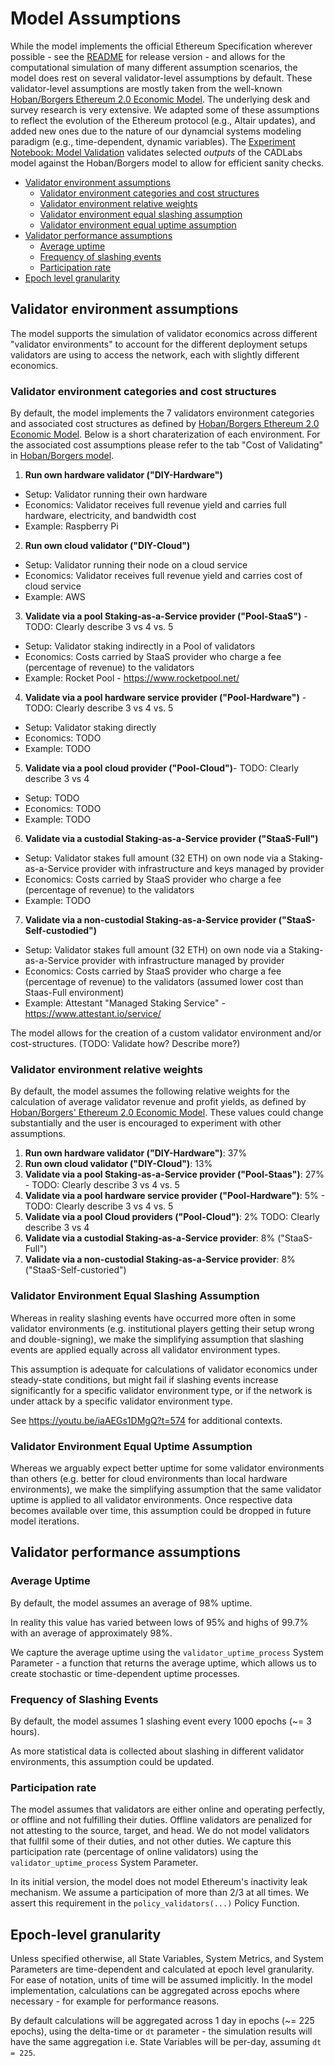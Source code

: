 # Model Assumptions

While the model implements the official Ethereum Specification wherever possible - see the [README](README.md) for release version - and allows for the computational simulation of many different assumption scenarios, the model does rest on several validator-level assumptions by default. These validator-level assumptions are mostly taken from the well-known [Hoban/Borgers Ethereum 2.0 Economic Model](https://docs.google.com/spreadsheets/d/1y18MoYSBLlHZ-ueN9m0a-JpC6tYjqDtpISJ6_WdicdE). The underlying desk and survey research is very extensive. We adapted some of these assumptions to reflect the evolution of the Ethereum protocol (e.g., Altair updates), and added new ones due to the nature of our dynamcial systems modeling paradigm (e.g., time-dependent, dynamic variables). The [Experiment Notebook: Model Validation](experiments\notebooks\1_model_validation.ipynb) validates selected _outputs_ of the CADLabs model against the Hoban/Borgers model to allow for efficient sanity checks. 

* [Validator environment assumptions](#validator-environment-assumptions)
    * [Validator environment categories and cost structures](#validator-environment-categories-and-cost-structures)
    * [Validator environment relative weights](#validator-environment-relative-weights)
    * [Validator environment equal slashing assumption](#validator-environment-equal-slashing-assumption)
    * [Validator environment equal uptime assumption](#validator-environment-equal-uptime-assumption)
* [Validator performance assumptions](#validator-performance-assumptions)
    * [Average uptime](#average-uptime)
    * [Frequency of slashing events](#frequency-of-slashing-events)
    * [Participation rate](#participation-rate)
* [Epoch level granularity](#epoch-level-granularity)

## Validator environment assumptions

The model supports the simulation of validator economics across different "validator environments" to account for the different deployment setups validators are using to access the network, each with slightly different economics. 

### Validator environment categories and cost structures

By default, the model implements the 7 validators environment categories and associated cost structures as defined by 
[Hoban/Borgers Ethereum 2.0 Economic Model](https://docs.google.com/spreadsheets/d/1y18MoYSBLlHZ-ueN9m0a-JpC6tYjqDtpISJ6_WdicdE). Below is a short charaterization of each environment. For the associated cost assumptions please refer to the tab "Cost of Validating" in [Hoban/Borgers model](https://docs.google.com/spreadsheets/d/1y18MoYSBLlHZ-ueN9m0a-JpC6tYjqDtpISJ6_WdicdE/edit#gid=1220504079).

1. **Run own hardware validator ("DIY-Hardware")**
- Setup: Validator running their own hardware
- Economics: Validator receives full revenue yield and carries full hardware, electricity, and bandwidth cost
- Example: Raspberry Pi

2. **Run own cloud validator ("DIY-Cloud")**
- Setup: Validator running their node on a cloud service
- Economics: Validator receives full revenue yield and carries cost of cloud service
- Example: AWS

3. **Validate via a pool Staking-as-a-Service provider ("Pool-StaaS")** - TODO: Clearly describe 3 vs 4 vs. 5
- Setup: Validator staking indirectly in a Pool of validators
- Economics: Costs carried by StaaS provider who charge a fee (percentage of revenue) to the validators
- Example: Rocket Pool - https://www.rocketpool.net/

4. **Validate via a pool hardware service provider ("Pool-Hardware")** - TODO: Clearly describe 3 vs 4 vs. 5
- Setup: Validator staking directly 
- Economics: TODO
- Example: TODO

5. **Validate via a pool cloud provider ("Pool-Cloud")**- TODO: Clearly describe 3 vs 4
- Setup: TODO 
- Economics: TODO
- Example: TODO

6. **Validate via a custodial Staking-as-a-Service provider ("StaaS-Full")**
- Setup: Validator stakes full amount (32 ETH) on own node via a Staking-as-a-Service provider with infrastructure and keys managed by provider
- Economics: Costs carried by StaaS provider who charge a fee (percentage of revenue) to the validators
- Example: TODO

7. **Validate via a non-custodial Staking-as-a-Service provider ("StaaS-Self-custodied")**
- Setup: Validator stakes full amount (32 ETH) on own node via a Staking-as-a-Service provider with infrastructure managed by provider
- Economics: Costs carried by StaaS provider who charge a fee (percentage of revenue) to the validators (assumed lower cost than Staas-Full environment)
- Example: Attestant "Managed Staking Service" - https://www.attestant.io/service/

The model allows for the creation of a custom validator environment and/or cost-structures. (TODO: Validate how? Describe more?)

### Validator environment relative weights

By default, the model assumes the following relative weights for the calculation of average validator revenue and profit yields, as defined by 
[Hoban/Borgers' Ethereum 2.0 Economic Model](https://docs.google.com/spreadsheets/d/1y18MoYSBLlHZ-ueN9m0a-JpC6tYjqDtpISJ6_WdicdE). These values could change substantially and the user is encouraged to experiment with other assumptions. 

1. **Run own hardware validator ("DIY-Hardware")**: 37%
2. **Run own cloud validator ("DIY-Cloud")**: 13%
3. **Validate via a pool Staking-as-a-Service provider ("Pool-Staas")**: 27% - TODO: Clearly describe 3 vs 4 vs. 5
4. **Validate via a pool hardware service provider ("Pool-Hardware")**: 5% - TODO: Clearly describe 3 vs 4 vs. 5
5. **Validate via a pool Cloud providers ("Pool-Cloud")**: 2% TODO: Clearly describe 3 vs 4
6. **Validate via a custodial Staking-as-a-Service provider**: 8% ("StaaS-Full")
7. **Validate via a non-custodial Staking-as-a-Service provider**: 8% ("StaaS-Self-custoried")

### Validator Environment Equal Slashing Assumption

Whereas in reality slashing events have occurred more often in some validator environments (e.g. institutional players getting their setup wrong and double-signing), we make the simplifying assumption that slashing events are applied equally across all validator environment types.

This assumption is adequate for calculations of validator economics under steady-state conditions, but might fail if slashing events increase significantly for a specific validator environment type, or if the network is under attack by a specific validator environment type.

See https://youtu.be/iaAEGs1DMgQ?t=574 for additional contexts. 

### Validator Environment Equal Uptime Assumption

Whereas we arguably expect better uptime for some validator environments than others (e.g. better for cloud environments than local hardware environments), we make the simplifying assumption that the same validator uptime is applied to all validator environments. Once respective data becomes available over time, this assumption could be dropped in future model iterations.


## Validator performance assumptions

### Average Uptime

By default, the model assumes an average of 98% uptime.

In reality this value has varied between lows of 95% and highs of 99.7% with an average of approximately 98%.

We capture the average uptime using the `validator_uptime_process` System Parameter - a function that returns the average uptime, which allows us to create stochastic or time-dependent uptime processes.

### Frequency of Slashing Events

By default, the model assumes 1 slashing event every 1000 epochs (~= 3 hours).

As more statistical data is collected about slashing in different validator environments, this assumption could be updated.

### Participation rate

The model assumes that validators are either online and operating perfectly, or offline and not fulfilling their duties. Offline validators are penalized for not attesting to the source, target, and head. We do not model validators that fullfil some of their duties, and not other duties. We capture this participation rate (percentage of online validators) using the `validator_uptime_process` System Parameter.

In its initial version, the model does not model Ethereum's inactivity leak mechanism. We assume a participation of more than 2/3 at all times. We assert this requirement in the `policy_validators(...)` Policy Function.

## Epoch-level granularity

Unless specified otherwise, all State Variables, System Metrics, and System Parameters are time-dependent and calculated at epoch level granularity. For ease of notation, units of time will be assumed implicitly. In the model implementation, calculations can be aggregated across epochs where necessary - for example for performance reasons.

By default calculations will be aggregated across 1 day in epochs (~= 225 epochs), using the delta-time or `dt` parameter - the simulation results will have the same aggregation i.e. State Variables will be per-day, assuming `dt = 225`.
